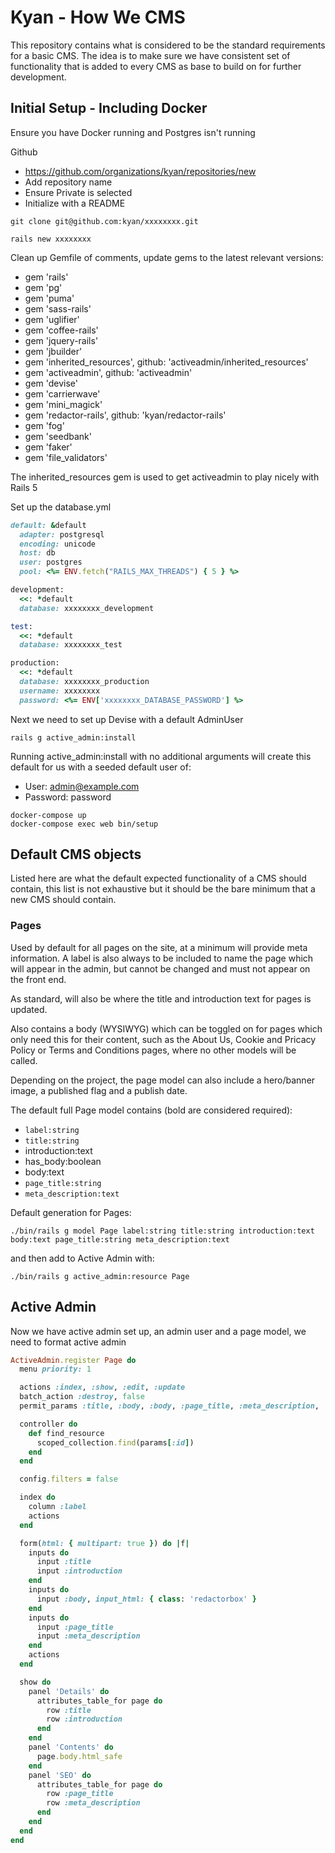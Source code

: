 # Kyan - How We CMS

This repository contains what is considered to be the standard requirements for a basic CMS.  The idea is to make sure we have consistent set of functionality that is added to every CMS as base to build on for further development.


## Initial Setup - Including Docker

Ensure you have Docker running and Postgres isn't running

Github
- https://github.com/organizations/kyan/repositories/new
- Add repository name
- Ensure Private is selected
- Initialize with a README

```
git clone git@github.com:kyan/xxxxxxxx.git
```

```
rails new xxxxxxxx
```

Clean up Gemfile of comments, update gems to the latest relevant versions:
* gem 'rails'
* gem 'pg'
* gem 'puma'
* gem 'sass-rails'
* gem 'uglifier'
* gem 'coffee-rails'
* gem 'jquery-rails'
* gem 'jbuilder'
* gem 'inherited_resources', github: 'activeadmin/inherited_resources'
* gem 'activeadmin', github: 'activeadmin'
* gem 'devise'
* gem 'carrierwave'
* gem 'mini_magick'
* gem 'redactor-rails', github: 'kyan/redactor-rails'
* gem 'fog'
* gem 'seedbank'
* gem 'faker'
* gem 'file_validators'


The inherited_resources gem is used to get activeadmin to play nicely with Rails 5

Set up the database.yml

```ruby
default: &default
  adapter: postgresql
  encoding: unicode
  host: db
  user: postgres
  pool: <%= ENV.fetch("RAILS_MAX_THREADS") { 5 } %>

development:
  <<: *default
  database: xxxxxxxx_development

test:
  <<: *default
  database: xxxxxxxx_test

production:
  <<: *default
  database: xxxxxxxx_production
  username: xxxxxxxx
  password: <%= ENV['xxxxxxxx_DATABASE_PASSWORD'] %>

```

Next we need to set up Devise with a default AdminUser

```
rails g active_admin:install
```

Running active_admin:install with no additional arguments will create this default for us with a seeded default user of:

* User: admin@example.com
* Password: password


```
docker-compose up
docker-compose exec web bin/setup
```



## Default CMS objects

Listed here are what the default expected functionality of a CMS should contain, this list is not exhaustive but it should be the bare minimum that a new CMS should contain.

### Pages

Used by default for all pages on the site, at a minimum will provide meta information. A label is also always to be included to name the page which will appear in the admin, but cannot be changed and must not appear on the front end.

As standard, will also be where the title and introduction text for pages is updated.

Also contains a body (WYSIWYG) which can be toggled on for pages which only need this for their content, such as the About Us, Cookie and Pricacy Policy or Terms and Conditions pages, where no other models will be called.

Depending on the project, the page model can also include a hero/banner image, a published flag and a publish date.

The default full Page model contains (bold are considered required):
* `label:string`
* `title:string`
* introduction:text
* has_body:boolean
* body:text
* `page_title:string`
* `meta_description:text`

Default generation for Pages:
```
./bin/rails g model Page label:string title:string introduction:text body:text page_title:string meta_description:text
```
and then add to Active Admin with:
```
./bin/rails g active_admin:resource Page
```



## Active Admin

Now we have active admin set up, an admin user and a page model, we need to format active admin


```ruby
ActiveAdmin.register Page do
  menu priority: 1

  actions :index, :show, :edit, :update
  batch_action :destroy, false
  permit_params :title, :body, :body, :page_title, :meta_description,

  controller do
    def find_resource
      scoped_collection.find(params[:id])
    end
  end

  config.filters = false

  index do
    column :label
    actions
  end

  form(html: { multipart: true }) do |f|
    inputs do
      input :title
      input :introduction
    end
    inputs do
      input :body, input_html: { class: 'redactorbox' }
    end
    inputs do
      input :page_title
      input :meta_description
    end
    actions
  end

  show do
    panel 'Details' do
      attributes_table_for page do
        row :title
        row :introduction
      end
    end
    panel 'Contents' do
      page.body.html_safe
    end
    panel 'SEO' do
      attributes_table_for page do
        row :page_title
        row :meta_description
      end
    end
  end
end
```


